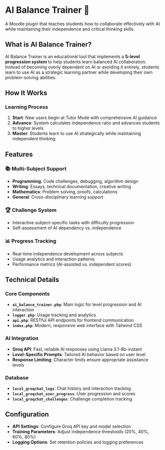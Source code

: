 # AI Balance Trainer 🎯

A Moodle plugin that teaches students how to collaborate effectively with AI while maintaining their independence and critical thinking skills.

## What is AI Balance Trainer?

AI Balance Trainer is an educational tool that implements a **5-level progression system** to help students learn balanced AI collaboration. Instead of becoming overly dependent on AI or avoiding it entirely, students learn to use AI as a strategic learning partner while developing their own problem-solving abilities.

## How It Works

### Learning Process
1. **Start**: New users begin at Tutor Mode with comprehensive AI guidance
2. **Advance**: System calculates independence ratio and advances students to higher levels
3. **Master**: Students learn to use AI strategically while maintaining independent thinking

## Features

### 📚 Multi-Subject Support
- **Programming**: Code challenges, debugging, algorithm design
- **Writing**: Essays, technical documentation, creative writing
- **Mathematics**: Problem solving, proofs, calculations
- **General**: Cross-disciplinary learning support

### 🏆 Challenge System
- Interactive subject-specific tasks with difficulty progression
- Self-assessment of AI dependency vs. independence


### 📊 Progress Tracking
- Real-time independence development across subjects
- Usage analytics and interaction patterns
- Performance metrics (AI-assisted vs. independent scores)

## Technical Details

### Core Components
- **`ai_balance_trainer.php`**: Main logic for level progression and AI interaction
- **`logger.php`**: Usage tracking and analytics
- **`api.php`**: RESTful API endpoints for frontend communication
- **`index.php`**: Modern, responsive web interface with Tailwind CSS

### AI Integration
- **Groq API**: Fast, reliable AI responses using Llama 3.1-8b-instant
- **Level-Specific Prompts**: Tailored AI behavior based on user level
- **Response Limiting**: Character limits ensure appropriate assistance levels

### Database
- **`local_groqchat_logs`**: Chat history and interaction tracking
- **`local_groqchat_user_progress`**: User progression and scores
- **`local_groqchat_challenges`**: Challenge completion tracking

## Configuration

- **API Settings**: Configure Groq API key and model selection
- **Training Parameters**: Adjust independence thresholds (20%, 40%, 60%, 80%)
- **Logging Options**: Set retention policies and logging preferences
